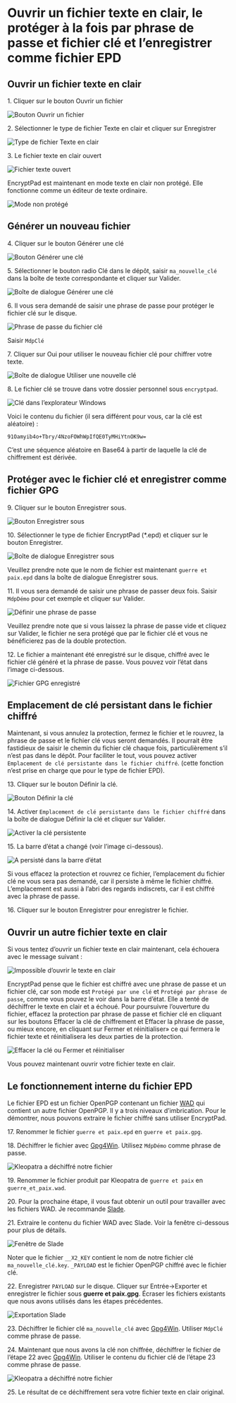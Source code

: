 # Ouvrir un fichier texte en clair, le protéger à la fois par phrase de passe et fichier clé et l’enregistrer comme fichier EPD

## Ouvrir un fichier texte en clair

1\. Cliquer sur le bouton Ouvrir un fichier

![Bouton Ouvrir un fichier](images/open_text_file.png)

2\. Sélectionner le type de fichier Texte en clair et cliquer sur Enregistrer

![Type de fichier Texte en clair](images/open_file_dialog_text_file.png)

3\. Le fichier texte en clair ouvert

![Fichier texte ouvert](images/text_file_opened.png)

EncryptPad est maintenant en mode texte en clair non protégé. Elle fonctionne comme un éditeur de texte ordinaire.

![Mode non protégé](images/unprotected_status.png)

## Générer un nouveau fichier

4\. Cliquer sur le bouton Générer une clé

![Bouton Générer une clé](images/generate_key_tool_button.png)

5\. Sélectionner le bouton radio Clé dans le dépôt, saisir `ma_nouvelle_clé` dans la boîte de texte correspondante et cliquer sur Valider.

![Boîte de dialogue Générer une clé](images/generate_key_dialog.png)

6\. Il vous sera demandé de saisir une phrase de passe pour protéger le fichier clé sur le disque.

![Phrase de passe du fichier clé](images/set_passphrase_for_key.png)

Saisir `MdpClé`

7\. Cliquer sur Oui pour utiliser le nouveau fichier clé pour chiffrer votre texte.

![Boîte de dialogue Utiliser une nouvelle clé](images/use_new_key_dialog.png)

8\. Le fichier clé se trouve dans votre dossier personnel sous `encryptpad`.

![Clé dans l’explorateur Windows](images/key_in_explorer.png)

Voici le contenu du fichier (il sera différent pour vous, car la clé est aléatoire) :<br/> 

`91Oamyib4o+Tbry/4NzoFOWhWpIfQE0TyMHiYtnOK9w=`

C’est une séquence aléatoire en Base64 à partir de laquelle la clé de chiffrement est dérivée.

## Protéger avec le fichier clé et enregistrer comme fichier GPG

9\. Cliquer sur le bouton Enregistrer sous.

![Bouton Enregistrer sous](images/save_as_tool_button.png)

10\. Sélectionner le type de fichier EncryptPad (\*.epd) et cliquer sur le bouton Enregistrer.

![Boîte de dialogue Enregistrer sous](images/select_epd_in_save_as.png)

Veuillez prendre note que le nom de fichier est maintenant `guerre et paix.epd` dans la boîte de dialogue Enregistrer sous.

11\. Il vous sera demandé de saisir une phrase de passer deux fois. Saisir `MdpDémo` pour cet exemple et cliquer sur Valider.

![Définir une phrase de passe](images/set_passphrase.png)

Veuillez prendre note que si vous laissez la phrase de passe vide et cliquez sur Valider, le fichier ne sera protégé que par le fichier clé et vous ne bénéficierez pas de la double protection. 

12\. Le fichier a maintenant été enregistré sur le disque, chiffré avec le fichier clé généré et la phrase de passe. Vous pouvez voir l’état dans l’image ci-dessous.

![Fichier GPG enregistré](images/double_protection_status.png)

## Emplacement de clé persistant dans le fichier chiffré

Maintenant, si vous annulez la protection, fermez le fichier et le rouvrez, la phrase de passe et le fichier clé vous seront demandés. Il pourrait être fastidieux de saisir le chemin du fichier clé chaque fois, particulièrement s’il n’est pas dans le dépôt. Pour faciliter le tout, vous pouvez activer `Emplacement de clé persistante dans le fichier chiffré`. (cette fonction n’est prise en charge que pour le type de fichier EPD).

13\. Cliquer sur le bouton Définir la clé.

![Bouton Définir la clé](images/set_key_tool_button.png)

14\. Activer `Emplacement de clé persistante dans le fichier chiffré` dans la boîte de dialogue Définir la clé et cliquer sur Valider.

![Activer la clé persistente](images/enable_persist_key.png)

15\. La barre d’état a changé (voir l’image ci-dessous).

![A persisté dans la barre d’état](images/persisted_in_status_bar.png)

Si vous effacez la protection et rouvrez ce fichier, l’emplacement du fichier clé ne vous sera pas demandé, car il persiste à même le fichier chiffré. L’emplacement est aussi à l’abri des regards indiscrets, car il est chiffré avec la phrase de passe.

16\. Cliquer sur le bouton Enregistrer pour enregistrer le fichier.

## Ouvrir un autre fichier texte en clair

Si vous tentez d’ouvrir un fichier texte en clair maintenant, cela échouera avec le message suivant :

![Impossible d’ouvrir le texte en clair](images/open_another_plain_text.png)

EncryptPad pense que le fichier est chiffré avec une phrase de passe et un fichier clé, car son mode est `Protégé par une clé` et `Protégé par phrase de passe`, comme vous pouvez le voir dans la barre d’état. Elle a tenté de déchiffrer le texte en clair et a échoué. Pour poursuivre l’ouverture du fichier, effacez la protection par phrase de passe et fichier clé en cliquant sur les boutons Effacer la clé de chiffrement et Effacer la phrase de passe, ou mieux encore, en cliquant sur Fermer et réinitialiser» ce qui fermera le fichier texte et réinitialisera les deux parties de la protection.

![Effacer la clé ou Fermer et réinitialiser](images/clear_key_and_pwd_or_close_and_reset.png)

Vous pouvez maintenant ouvrir votre fichier texte en clair.

## Le fonctionnement interne du fichier EPD

Le fichier EPD est un fichier OpenPGP contenant un fichier [WAD](https://fr.wikipedia.org/wiki/.wad) qui contient un autre fichier OpenPGP. Il y a trois niveaux d’imbrication. Pour le démontrer, nous pouvons extraire le fichier chiffré sans utiliser EncryptPad.

17\. Renommer le fichier `guerre et paix.epd` en `guerre et paix.gpg`.

18\. Déchiffrer le fichier avec [Gpg4Win](https://www.gpg4win.org/). Utilisez `MdpDémo` comme phrase de passe.

![Kleopatra a déchiffré notre fichier](images/kleopatra_decrypted.png)

19\. Renommer le fichier produit par Kleopatra de `guerre et paix` en `guerre_et_paix.wad`.

20\. Pour la prochaine étape, il vous faut obtenir un outil pour travailler avec les fichiers WAD. Je recommande [Slade](https://github.com/sirjuddington/SLADE).

21\. Extraire le contenu du fichier WAD avec Slade. Voir la fenêtre ci-dessous pour plus de détails.

![Fenêtre de Slade](images/slade_window.png)

Noter que le fichier `__X2_KEY` contient le nom de notre fichier clé `ma_nouvelle_clé.key`. `_PAYLOAD` est le fichier OpenPGP chiffré avec le fichier clé. 

22\. Enregistrer `PAYLOAD` sur le disque. Cliquer sur Entrée->Exporter et enregistrer le fichier sous **guerre et paix.gpg**. Écraser les fichiers existants que nous avons utilisés dans les étapes précédentes.

![Exportation Slade](images/slade_export.png)

23\. Déchiffrer le fichier clé `ma_nouvelle_clé` avec [Gpg4Win](https://www.gpg4win.org/). Utiliser `MdpClé` comme phrase de passe.

24\. Maintenant que nous avons la clé non chiffrée, déchiffrer le fichier de l’étape 22 avec [Gpg4Win](https://www.gpg4win.org/). Utiliser le contenu du fichier clé de l’étape 23 comme phrase de passe.

![Kleopatra a déchiffré notre fichier](images/kleopatra_decrypted.png)

25\. Le résultat de ce déchiffrement sera votre fichier texte en clair original.
